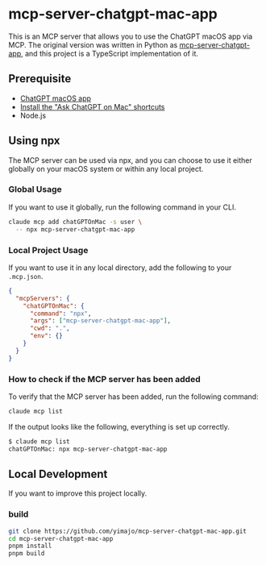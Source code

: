 # mcp-server-chatgpt-mac-app

This is an MCP server that allows you to use the ChatGPT macOS app via MCP.
The original version was written in Python as [mcp-server-chatgpt-app](https://github.com/cdpath/mcp-server-chatgpt-app),
and this project is a TypeScript implementation of it.

## Prerequisite

- [ChatGPT macOS app](https://openai.com/chatgpt/download/)
- [Install the "Ask ChatGPT on Mac" shortcuts](https://www.icloud.com/shortcuts/f8f249e8fce7450291f385874c64c6eb)
- Node.js

## Using npx

The MCP server can be used via npx,
and you can choose to use it either globally on your macOS system or within any local project.

### Global Usage

If you want to use it globally, run the following command in your CLI.

```bash
claude mcp add chatGPTOnMac -s user \
  -- npx mcp-server-chatgpt-mac-app
```

### Local Project Usage

If you want to use it in any local directory,
add the following to your `.mcp.json`.

```json
{
  "mcpServers": {
    "chatGPTOnMac": {
      "command": "npx",
      "args": ["mcp-server-chatgpt-mac-app"],
      "cwd": ".",
      "env": {}
    }
  }
}
```

### How to check if the MCP server has been added

To verify that the MCP server has been added, run the following command:

```bash
claude mcp list
```

If the output looks like the following, everything is set up correctly.

```bash
$ claude mcp list
chatGPTOnMac: npx mcp-server-chatgpt-mac-app
```

## Local Development

If you want to improve this project locally.

### build

```bash
git clone https://github.com/yimajo/mcp-server-chatgpt-mac-app.git
cd mcp-server-chatgpt-mac-app
pnpm install
pnpm build
```
